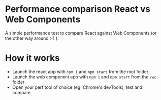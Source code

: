 # Performance comparison React vs Web Components

A simple performance test to compare React against Web Components (or the other way around :-) ).

# How it works
- Launch the react app with `npm i` and `npm start` from the root folder
- Launch the web component app with `npm i` and `npm start` from the `/wc` folder
- Open your perf tool of choice (eg. Chrome's devTools), test and compare

